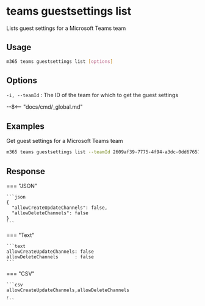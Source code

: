# teams guestsettings list

Lists guest settings for a Microsoft Teams team

## Usage

```sh
m365 teams guestsettings list [options]
```

## Options

`-i, --teamId`
: The ID of the team for which to get the guest settings

--8<-- "docs/cmd/_global.md"

## Examples

Get guest settings for a Microsoft Teams team

```sh
m365 teams guestsettings list --teamId 2609af39-7775-4f94-a3dc-0dd67657e900
```

## Response

=== "JSON"

    ```json
    {
      "allowCreateUpdateChannels": false,
      "allowDeleteChannels": false
    }
    ```

=== "Text"

    ```text
    allowCreateUpdateChannels: false
    allowDeleteChannels      : false
    ```

=== "CSV"

    ```csv
    allowCreateUpdateChannels,allowDeleteChannels
    ,
    ```
